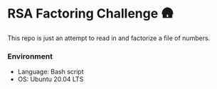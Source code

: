 # RSA Factoring Challenge :hut:
This repo is just an attempt to read in and factorize a file of numbers.

### Environment
* Language: Bash script
* OS: Ubuntu 20.04 LTS


